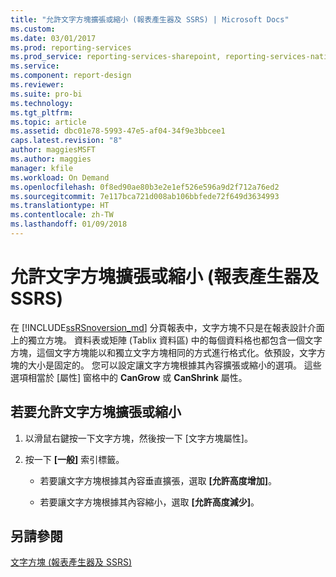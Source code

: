 ```yaml
---
title: "允許文字方塊擴張或縮小 (報表產生器及 SSRS) | Microsoft Docs"
ms.custom: 
ms.date: 03/01/2017
ms.prod: reporting-services
ms.prod_service: reporting-services-sharepoint, reporting-services-native
ms.service: 
ms.component: report-design
ms.reviewer: 
ms.suite: pro-bi
ms.technology: 
ms.tgt_pltfrm: 
ms.topic: article
ms.assetid: dbc01e78-5993-47e5-af04-34f9e3bbcee1
caps.latest.revision: "8"
author: maggiesMSFT
ms.author: maggies
manager: kfile
ms.workload: On Demand
ms.openlocfilehash: 0f8ed90ae80b3e2e1ef526e596a9d2f712a76ed2
ms.sourcegitcommit: 7e117bca721d008ab106bbfede72f649d3634993
ms.translationtype: HT
ms.contentlocale: zh-TW
ms.lasthandoff: 01/09/2018
---
```

# <a name="allow-a-text-box-to-grow-or-shrink-report-builder-and-ssrs"></a>允許文字方塊擴張或縮小 (報表產生器及 SSRS)
  在 [!INCLUDE[ssRSnoversion_md](../../includes/ssrsnoversion-md.md)] 分頁報表中，文字方塊不只是在報表設計介面上的獨立方塊。 資料表或矩陣 (Tablix 資料區) 中的每個資料格也都包含一個文字方塊，這個文字方塊能以和獨立文字方塊相同的方式進行格式化。依預設，文字方塊的大小是固定的。 您可以設定讓文字方塊根據其內容擴張或縮小的選項。 這些選項相當於 [屬性] 窗格中的 **CanGrow** 或 **CanShrink** 屬性。  
  
## <a name="to-allow-a-text-box-to-grow-or-shrink"></a>若要允許文字方塊擴張或縮小  
  
1.  以滑鼠右鍵按一下文字方塊，然後按一下 [文字方塊屬性]。  
  
2.  按一下 **[一般]** 索引標籤。  
  
    -   若要讓文字方塊根據其內容垂直擴張，選取 **[允許高度增加]**。  
  
    -   若要讓文字方塊根據其內容縮小，選取 **[允許高度減少]**。  
  
## <a name="see-also"></a>另請參閱  
 [文字方塊 &#40;報表產生器及 SSRS&#41;](../../reporting-services/report-design/text-boxes-report-builder-and-ssrs.md)  
  
  
